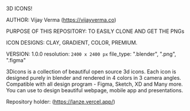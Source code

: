 3D ICONS!

AUTHOR: Vijay Verma (https://vijayverma.co)

PURPOSE OF THIS REPOSITORY: TO EASILY CLONE AND GET THE PNGs

ICON DESIGNS: CLAY, GRADIENT, COLOR, PREMIUM.

VERSION: 1.0.0
resolution: `2400 x 2400 px`
file_type: ".blender", ".png", ".figma"

3Dicons is a collection of beautiful open source 3d icons. Each icon is designed purely in blender and rendered in 4 colors in 3 camera angles. Compatible with all design program - Figma, Sketch, XD and Many more.  You can use to design beautiful webpage, mobile app and presentations.

Repository holder: (https://lanze.vercel.app/)
